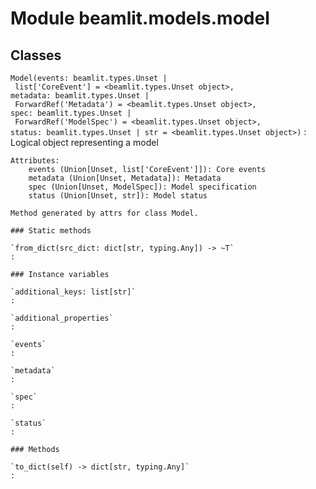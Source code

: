 Module beamlit.models.model
===========================

Classes
-------

`Model(events: beamlit.types.Unset | list['CoreEvent'] = <beamlit.types.Unset object>, metadata: beamlit.types.Unset | ForwardRef('Metadata') = <beamlit.types.Unset object>, spec: beamlit.types.Unset | ForwardRef('ModelSpec') = <beamlit.types.Unset object>, status: beamlit.types.Unset | str = <beamlit.types.Unset object>)`
:   Logical object representing a model
    
    Attributes:
        events (Union[Unset, list['CoreEvent']]): Core events
        metadata (Union[Unset, Metadata]): Metadata
        spec (Union[Unset, ModelSpec]): Model specification
        status (Union[Unset, str]): Model status
    
    Method generated by attrs for class Model.

    ### Static methods

    `from_dict(src_dict: dict[str, typing.Any]) ‑> ~T`
    :

    ### Instance variables

    `additional_keys: list[str]`
    :

    `additional_properties`
    :

    `events`
    :

    `metadata`
    :

    `spec`
    :

    `status`
    :

    ### Methods

    `to_dict(self) ‑> dict[str, typing.Any]`
    :